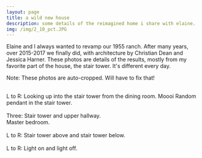 ```yaml
---
layout: page
title: a wild new house
description: some details of the reimagined home i share with elaine.
img: /img/2_10_pct.JPG
---
```


Elaine and I always wanted to revamp our 1955 ranch. After many years, over 2015-2017 we finally did, with architecture by Christian Dean and Jessica Harner. These photos are details of the results, mostly from my favorite part of the house, the stair tower. It's different every day.

Note: These photos are auto-cropped. Will have to fix that! 

<div class="img_row">
	<img class="col one" src="{{ site.baseurl }}/img/1.jpg" alt="" title="image 1"/>
	<img class="col one" src="{{ site.baseurl }}/img/3.jpg" alt="" title="image 3"/>
</div>
<div class="col three caption">
	L to R: Looking up into the stair tower from the dining room. Moooi Random pendant in the stair tower.
</div>

<div class="img_row">
	<img class="col one" src="{{ site.baseurl }}/img/11.jpg" alt="" title="image 11"/>
	<img class="col one" src="{{ site.baseurl }}/img/12.jpg" alt="" title="image 12"/>
	<img class="col one" src="{{ site.baseurl }}/img/14.jpg" alt="" title="image 14"/>
</div>
<div class="col three caption">
	Three: Stair tower and upper hallway.
</div>

<div class="img_row">
	<img class="col three" src="{{ site.baseurl }}/img/5.jpg" alt="" title="image 5"/>
</div>
<div class="col three caption">
Master bedroom.
</div>

<div class="img_row">
	<img class="col two" src="{{ site.baseurl }}/img/4.jpg" alt="" title="image 4"/>
	<img class="col one" src="{{ site.baseurl }}/img/6.jpg" alt="" title="image 6"/>
</div>
<div class="col three caption">
L to R: Stair tower above and stair tower below.
</div>


<div class="img_row">
  <img class="col one" src="{{ site.baseurl }}/img/7.jpg" alt="" title="image 7"/>
  <img class="col two" src="{{ site.baseurl }}/img/8.jpg" alt="" title="image 8"/>
</div>
<div class="col three caption">
L to R: Light on and light off.
</div>
